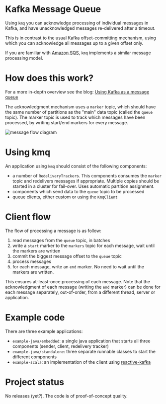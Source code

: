 # Kafka Message Queue

Using `kmq` you can acknowledge processing of individual messages in Kafka, and have unacknowledged messages 
re-delivered after a timeout. 

This is in contrast to the usual Kafka offset-committing mechanism, using which you can acknowledge all messages
up to a given offset only. 

If you are familiar with [Amazon SQS](https://aws.amazon.com/sqs/), `kmq` implements a similar message processing
model.

# How does this work?

For a more in-depth overview see the blog: [Using Kafka as a message queue](https://softwaremill.com/using-kafka-as-a-message-queue/)

The acknowledgment mechanism uses a `marker` topic, which should have the same number of partitions as the "main"
data topic (called the `queue` topic). The marker topic is used to track which messages have been processed, by 
writing start/end  markers for every message.

![message flow diagram](https://softwaremill.com/images/uploads/2017/02/kmq.93f842cf.png)

# Using kmq

An application using `kmq` should consist of the following components:

* a number of `RedeliveryTracker`s. This components consumes the `marker` topic and redelivers messages if appropriate. 
Multiple copies should be started in a cluster for fail-over. Uses automatic partition assignment.
* components which send data to the `queue` topic to be processed
* queue clients, either custom or using the `KmqClient`

# Client flow

The flow of processing a message is as follow:

1. read messages from the `queue` topic, in batches
2. write a `start` marker to the `markers` topic for each message, wait until the markers are written
3. commit the biggest message offset to the `queue` topic
4. process messages
5. for each message, write an `end` marker. No need to wait until the markers are written.

This ensures at-least-once processing of each message. Note that the acknowledgment of each message (writing the 
`end` marker) can be done for each message separately, out-of-order, from a different thread, server or application.

# Example code

There are three example applications:

* `example-java/embedded`: a single java application that starts all three components (sender, client, redelivery tracker)
* `example-java/standalone`: three separate runnable classes to start the different components
* `example-scala`: an implementation of the client using [reactive-kafka](https://github.com/akka/reactive-kafka)

# Project status

No releases (yet?). The code is of proof-of-concept quality.